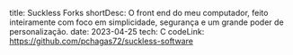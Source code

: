title: Suckless Forks
shortDesc: O front end do meu computador, feito inteiramente com foco em simplicidade, segurança e um grande poder de personalização.
date: 2023-04-25
tech: C
codeLink: https://github.com/pchagas72/suckless-software
